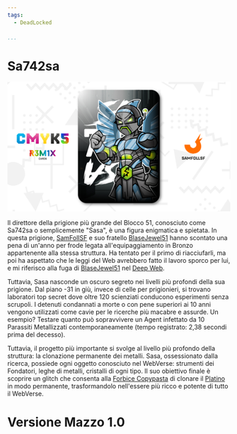 ```yaml
---
tags:
  - DeadLocked

...
```


# Sa742sa

![sa742sa](../eg/5/sa742sa.jpg)

Il direttore della prigione più grande del Blocco 51, conosciuto come Sa742sa o semplicemente "Sasa", è una figura enigmatica e spietata. In questa prigione, [SamFollSF](../Remix/samfollsf.md) e suo fratello [BlaseJewel51](../Remix/over.md) hanno scontato una pena di un'anno per frode legata all'equipaggiamento in Bronzo appartenente alla stessa struttura. Ha tentato per il primo di riacciufarli, ma poi ha aspettato che le leggi del Web avrebbero fatto il lavoro sporco per lui, e mi riferisco alla fuga di [BlaseJewel51](../Remix/over.md) nel [Deep Web](../Remix/deep.md).

Tuttavia, Sasa nasconde un oscuro segreto nei livelli più profondi della sua prigione. Dal piano -31 in giù, invece di celle per prigionieri, si trovano laboratori top secret dove oltre 120 scienziati conducono esperimenti senza scrupoli. I detenuti condannati a morte o con pene superiori ai 10 anni vengono utilizzati come cavie per le ricerche più macabre e assurde. Un esempio? Testare quanto può sopravvivere un Agent infettato da 10 Parassiti Metallizzati contemporaneamente (tempo registrato: 2,38 secondi prima del decesso).

Tuttavia, il progetto più importante si svolge al livello più profondo della struttura: la clonazione permanente dei metalli. Sasa, ossessionato dalla ricerca, possiede ogni oggetto conosciuto nel WebVerse: strumenti dei Fondatori, leghe di metalli, cristalli di ogni tipo. Il suo obiettivo finale è scoprire un glitch che consenta alla [Forbice Copypasta](../Remix/tool.md) di clonare il [Platino](../Remix/metal.md) in modo permanente, trasformandolo nell'essere più ricco e potente di tutto il WebVerse.

# Versione Mazzo 1.0